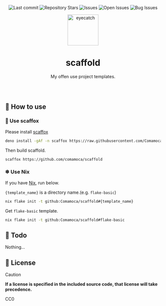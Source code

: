 <div align="center">

![Last commit](https://img.shields.io/github/last-commit/Comamoca/scaffold?style=flat-square)
![Repository Stars](https://img.shields.io/github/stars/Comamoca/scaffold?style=flat-square)
![Issues](https://img.shields.io/github/issues/Comamoca/scaffold?style=flat-square)
![Open Issues](https://img.shields.io/github/issues-raw/Comamoca/scaffold?style=flat-square)
![Bug Issues](https://img.shields.io/github/issues/Comamoca/scaffold/bug?style=flat-square)

<img src="https://emoji2svg.deno.dev/api/🦊" alt="eyecatch" height="100">

# scaffold

My offen use project templates.

<br>
<br>

</div>

<div align="center">

</div>

## 🚀 How to use

### 🦊 Use scaffox


Please install [scaffox](https://github.com/comamoca/scaffox)

```sh
deno install -gAf -n scaffox https://raw.githubusercontent.com/Comamoca/scaffox/main/main.ts
```

Then build scaffold.

```sh
scaffox https://github.com/comamoca/scaffold
```

### ❄ Use Nix

If you have [Nix](https://nixos.org/), run below.

`{template_name}` is a directory name.(e.g. `flake-basic`)
```sh
nix flake init -t github:Comamoca/scaffold#{template_name} 
```

Get `flake-basic` template.
```sh
nix flake init -t github:Comamoca/scaffold#flake-basic 
```


## 📝 Todo

Nothing...

## 📜 License

> [!CAUTION]
> **If a license is specified in the included source code, that
> license will take precedence.**

CC0
